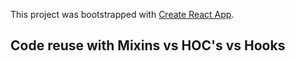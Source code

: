 This project was bootstrapped with [Create React App](https://github.com/facebook/create-react-app).

## Code reuse with Mixins vs HOC's vs Hooks